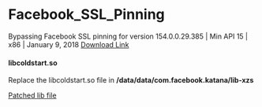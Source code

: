 # Facebook_SSL_Pinning
Bypassing Facebook SSL pinning for version 154.0.0.29.385 | Min API 15 | x86 | January 9, 2018
[Download Link](https://www.apkmirror.com/apk/facebook-2/facebook/facebook-154-0-0-29-385-release/facebook-154-0-0-29-385-2-android-apk-download/)


#### libcoldstart.so

Replace the libcoldstart.so file in **/data/data/com.facebook.katana/lib-xzs**


[Patched lib file](https://github.com/pouyadarabi/Facebook_SSL_Pinning/blob/master/x86/libcoldstart.so)

